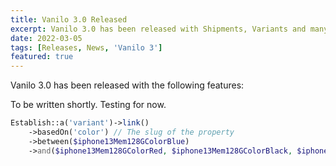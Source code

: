 ```yaml
---
title: Vanilo 3.0 Released
excerpt: Vanilo 3.0 has been released with Shipments, Variants and many other features. See what's new.
date: 2022-03-05
tags: [Releases, News, 'Vanilo 3']
featured: true
---
```

Vanilo 3.0 has been released with the following features:

To be written shortly. Testing for now.

```php
Establish::a('variant')->link()
    ->basedOn('color') // The slug of the property
    ->between($iphone13Mem128GColorBlue)
    ->and($iphone13Mem128GColorRed, $iphone13Mem128GColorBlack, $iphone13Mem128GColorWhite);
```
